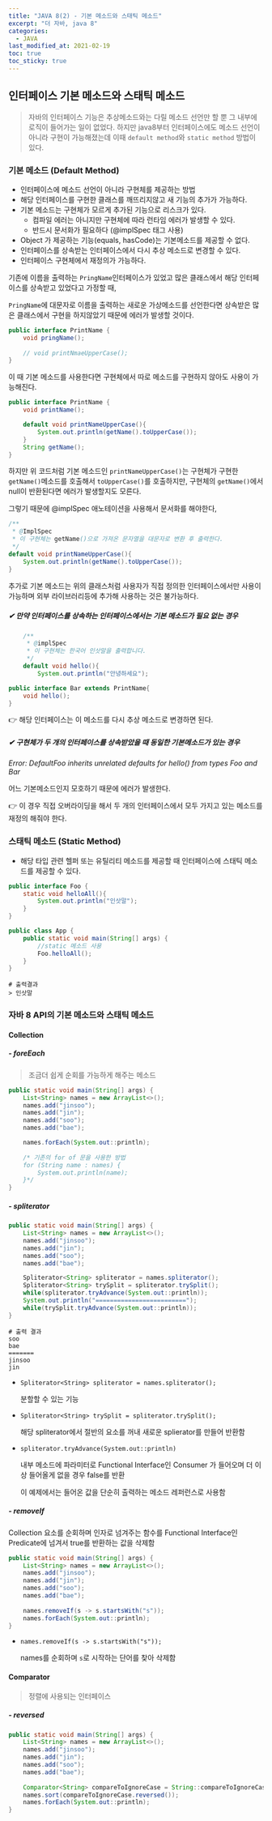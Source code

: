 ```yaml
---
title: "JAVA 8(2) - 기본 메소드와 스태틱 메소드"
excerpt: "더 자바, java 8"
categories:
  - JAVA
last_modified_at: 2021-02-19
toc: true
toc_sticky: true
---
```


## 인터페이스 기본 메소드와 스태틱 메소드

> 자바의 인터페이스 기능은 추상메소드와는 다릴 메소드 선언만 할 뿐 그 내부에 로직이 들어가는 일이 없었다. 하지만 java8부터 인터페이스에도 메소드 선언이 아니라 구현이 가능해졌는데 이때 `default method`와 `static method` 방법이 있다.

### 기본 메소드 (Default Method)

- 인터페이스에 메소드 선언이 아니라 구현체를 제공하는 방법
- 해당 인터페이스를 구현한 클래스를 깨뜨리지않고 새 기능의 추가가 가능하다.
- 기본 메소드는 구현체가 모르게 추가된 기능으로 리스크가 있다.
  - 컴파일 에러는 아니지만 구현체에 따라 런타임 에러가 발생할 수 있다.
  - 반드시 문서화가 필요하다 (@implSpec 태그 사용)
- Object 가 제공하는 기능(equals, hasCode)는 기본메소드를 제공할 수 없다.
- 인터페이스를 상속받는 인터페이스에서 다시 추상 메소드로 변경할 수 있다.
- 인터페이스 구현체에서 재정의가 가능하다.



기존에 이름을 출력하는 `PringName`인터페이스가 있었고 많은 클래스에서 해당 인터페이스를 상속받고 있었다고 가정할 때,

 `PringName`에 대문자로 이름을 출력하는 새로운 가상메소드를 선언한다면 상속받은 많은 클래스에서 구현을 하지않았기 때문에 에러가 발생할 것이다.

```java
public interface PrintName {
	void pringName();
    
    // void printNmaeUpperCase();
}
```

이 때 기본 메소드를 사용한다면 구현체에서 따로 메소드를 구현하지 않아도 사용이 가능해진다.

```java
public interface PrintName {
    void printName();

    default void printNameUpperCase(){
        System.out.println(getName().toUpperCase());
    }
    String getName();
}
```

하지만 위 코드처럼 기본 메소드인 `printNameUpperCase()`는 구현체가 구현한 `getName()`메소드를 호출해서 `toUpperCase()`를 호출하지만, 구현체의 `getName()`에서 null이 반환된다면 에러가 발생할지도 모른다.

그렇기 때문에 @implSpec 애노테이션을 사용해서 문서화를 해야한다,

```java
/**
 * @ImplSpec
 * 이 구현체는 getName()으로 가져온 문자열을 대문자로 변환 후 출력한다.
 */
default void printNameUpperCase(){
    System.out.println(getName().toUpperCase());
}
```

추가로 기본 메소드는 위의 클래스처럼 사용자가 직접 정의한 인터페이스에서만 사용이 가능하며 외부 라이브러리등에 추가해 사용하는 것은 불가능하다.



##### ✔ 만약 인터페이스를 상속하는 인터페이스에서는 기본 메소드가 필요 없는 경우

```java
	/**
     * @implSpec
     * 이 구현체는 한국어 인삿말을 출력합니다.
     */
    default void hello(){
        System.out.println("안녕하세요");
```

```java
public interface Bar extends PrintName{
    void hello();
}
```

👉 해당 인터페이스는 이 메소드를 다시 추상 메소드로 변경하면 된다.



##### ✔ 구현체가 두 개의 인터페이스를 상속받았을 때 동일한 기본메소드가 있는 경우

*Error: DefaultFoo inherits unrelated defaults for hello() from types Foo and Bar*

어느 기본메소드인지 모호하기 때문에 에러가 발생한다.

👉 이 경우 직접 오버라이딩을 해서 두 개의 인터페이스에서 모두 가지고 있는 메소드를 재정의 해줘야 한다.



### 스태틱 메소드 (Static Method)

- 해당 타입 관련 헬퍼 또는 유틸리티 메소드를 제공할 때 인터페이스에 스태틱 메소드를 제공할 수 있다.

```java
public interface Foo {
    static void helloAll(){
        System.out.println("인삿말");
    }
}
```

```java
public class App {
    public static void main(String[] args) {
        //static 메소드 사용
        Foo.helloAll();
    }
}
```

```
# 출력결과
> 인삿말
```



### 자바 8 API의 기본 메소드와 스태틱 메소드

#### Collection

##### - foreEach

> 조금더 쉽게 순회를 가능하게 해주는 메소드

```java
public static void main(String[] args) {
    List<String> names = new ArrayList<>();
    names.add("jinsoo");
    names.add("jin");
    names.add("soo");
    names.add("bae");

    names.forEach(System.out::println);
		
	/* 기존의 for of 문을 사용한 방법
	for (String name : names) {
        System.out.println(name);
    }*/
}
```



##### - spliterator

```java
public static void main(String[] args) {
    List<String> names = new ArrayList<>();
    names.add("jinsoo");
    names.add("jin");
    names.add("soo");
    names.add("bae");

    Spliterator<String> spliterator = names.spliterator();
    Spliterator<String> trySplit = spliterator.trySplit();
    while(spliterator.tryAdvance(System.out::println));
    System.out.println("=========================");
    while(trySplit.tryAdvance(System.out::println));
}
```

```
# 출력 결과
soo
bae
=======
jinsoo
jin
```

- `Spliterator<String> spliterator = names.spliterator();`

  분할할 수 있는 기능

- `Spliterator<String> trySplit = spliterator.trySplit();`

  해당 spliterator에서 절반의 요소를 꺼내 새로운 splierator를 만들어 반환함

- `spliterator.tryAdvance(System.out::println)`

  내부 메소드에 파라미터로 Functional Interface인 Consumer 가 들어오며 더 이상 들어올게 없을 경우 false를 반환

  이 예제에서는 들어온 값을 단순히 출력하는 메소드 레퍼런스로 사용함



##### - removeIf

Collection 요소를 순회하며 인자로 넘겨주는 함수를 Functional Interface인 Predicate에 넘겨서 true를 반환하는 값을 삭제함

```java
public static void main(String[] args) {
    List<String> names = new ArrayList<>();
    names.add("jinsoo");
    names.add("jin");
    names.add("soo");
    names.add("bae");
    
    names.removeIf(s -> s.startsWith("s"));
    names.forEach(System.out::println);
}
```

- `names.removeIf(s -> s.startsWith("s"));`

  names를 순회하며 `s`로 시작하는 단어를 찾아 삭제함



#### Comparator

> 정렬에 사용되는 인터페이스

##### - reversed

```java
public static void main(String[] args) {
    List<String> names = new ArrayList<>();
    names.add("jinsoo");
    names.add("jin");
    names.add("soo");
    names.add("bae");
    
    Comparator<String> compareToIgnoreCase = String::compareToIgnoreCase;
    names.sort(compareToIgnoreCase.reversed());
    names.forEach(System.out::println);
}
```



